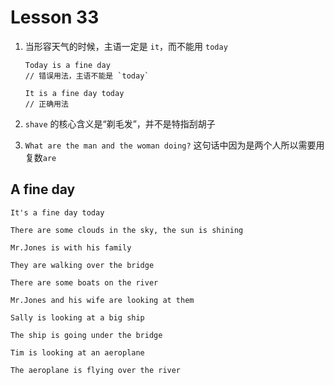 # Lesson 33

1. 当形容天气的时候，主语一定是 `it`，而不能用 `today`

   ```
   Today is a fine day
   // 错误用法，主语不能是 `today`

   It is a fine day today
   // 正确用法
   ```

2. `shave` 的核心含义是“剃毛发”，并不是特指刮胡子

3. `What are the man and the woman doing?` 这句话中因为是两个人所以需要用复数`are`

## A fine day

```
It's a fine day today

There are some clouds in the sky, the sun is shining

Mr.Jones is with his family

They are walking over the bridge

There are some boats on the river

Mr.Jones and his wife are looking at them

Sally is looking at a big ship

The ship is going under the bridge

Tim is looking at an aeroplane

The aeroplane is flying over the river
```

